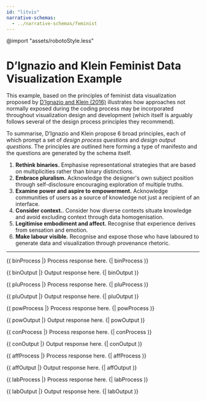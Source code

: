 ```yaml
---
id: "litvis"
narrative-schemas:
  - ../narrative-schemas/feminist
---
```


@import "assets/robotoStyle.less"

# D’Ignazio and Klein Feminist Data Visualization Example

This example, based on the principles of feminist data visualization proposed by [D’Ignazio and Klein (2016)](http://www.kanarinka.com/wp-content/uploads/2015/07/IEEE_Feminist_Data_Visualization.pdf) illustrates how approaches not normally exposed during the coding process may be incorporated throughout visualization design and development (which itself is arguably follows several of the design process principles they recommend).

To summarise, D’Ignazio and Klein propose 6 broad principles, each of which prompt a set of _design process questions_ and _design output questions_.
The principles are outlined here forming a type of manifesto and the questions are generated by the schema itself.

1.  **Rethink binaries.** Emphasise representational strategies that are based on multiplicities rather than binary distinctions.
2.  **Embrace pluralism.** Acknowledge the designer's own subject position through self-disclosure encouraging exploration of multiple truths.
3.  **Examine power and aspire to empowerment.** Acknowledge communities of users as a source of knowledge not just a recipient of an interface.
4.  **Consider context.**. Consider how diverse contexts situate knowledge and avoid excluding context through data homogenisation.
5.  **Legitimise embodiment and affect.** Recognise that experience derives from sensation and emotion.
6.  **Make labour visible.** Recognise and expose those who have laboured to generate data and visualization through provenance rhetoric.

---

{( binProcess |} Process response here. {| binProcess )}

{( binOutput |} Output response here. {| binOutput )}

{( pluProcess |} Process response here. {| pluProcess )}

{( pluOutput |} Output response here. {| pluOutput )}

{( powProcess |} Process response here. {| powProcess )}

{( powOutput |} Output response here. {| powOutput )}

{( conProcess |} Process response here. {| conProcess )}

{( conOutput |} Output response here. {| conOutput )}

{( affProcess |} Process response here. {| affProcess )}

{( affOutput |} Output response here. {| affOutput )}

{( labProcess |} Process response here. {| labProcess )}

{( labOutput |} Output response here. {| labOutput )}
